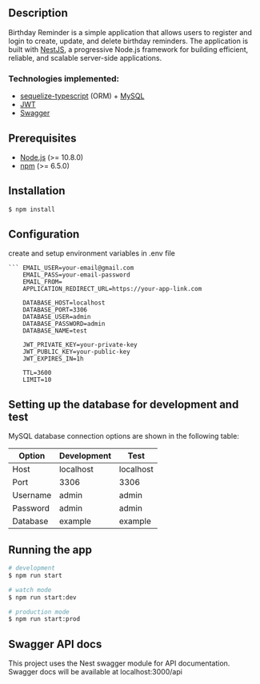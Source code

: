 ## Description

Birthday Reminder is a simple application that allows users to register and login to create, update, and delete birthday reminders. The application is built with [NestJS](https://nestjs.com/), a progressive Node.js framework for building efficient, reliable, and scalable server-side applications.

### Technologies implemented:

-   [sequelize-typescript](https://github.com/RobinBuschmann/sequelize-typescript) (ORM) + [MySQL](https://www.mysql.com/)
-   [JWT](https://jwt.io/)
-   [Swagger](https://swagger.io/)

## Prerequisites

-   [Node.js](https://nodejs.org/) (>= 10.8.0)
-   [npm](https://www.npmjs.com/) (>= 6.5.0)

## Installation

```bash
$ npm install
```
## Configuration
create and setup environment variables in .env file
    
    ``` EMAIL_USER=your-email@gmail.com
        EMAIL_PASS=your-email-password
        EMAIL_FROM=
        APPLICATION_REDIRECT_URL=https://your-app-link.com
        
        DATABASE_HOST=localhost
        DATABASE_PORT=3306
        DATABASE_USER=admin
        DATABASE_PASSWORD=admin
        DATABASE_NAME=test
        
        JWT_PRIVATE_KEY=your-private-key
        JWT_PUBLIC_KEY=your-public-key
        JWT_EXPIRES_IN=1h
        
        TTL=3600
        LIMIT=10


## Setting up the database for development and test

MySQL database connection options are shown in the following table:

| Option   | Development | Test      |
| -------- |-------------| --------- |
| Host     | localhost   | localhost |
| Port     | 3306        | 3306      |
| Username | admin       | admin  |
| Password | admin       | admin  |
| Database | example     | example |

## Running the app

```bash
# development
$ npm run start

# watch mode
$ npm run start:dev

# production mode
$ npm run start:prod
```

## Swagger API docs

This project uses the Nest swagger module for API documentation. Swagger docs will be available at localhost:3000/api
